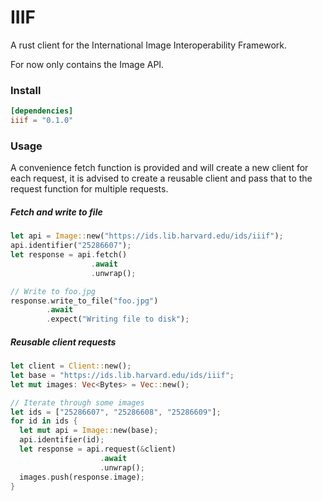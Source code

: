 # IIIF

A rust client for the International Image Interoperability Framework.

For now only contains the Image API.

### Install
```toml
[dependencies]
iiif = "0.1.0"
```

### Usage

A convenience fetch function is provided and will create a new client for each
request, it is advised to create a reusable client and
pass that to the request function for multiple requests.

##### Fetch and write to file
```rust
let api = Image::new("https://ids.lib.harvard.edu/ids/iiif");
api.identifier("25286607");
let response = api.fetch()
                  .await
                  .unwrap();

// Write to foo.jpg
response.write_to_file("foo.jpg")
        .await
        .expect("Writing file to disk");
```

##### Reusable client requests
```rust
let client = Client::new();
let base = "https://ids.lib.harvard.edu/ids/iiif";
let mut images: Vec<Bytes> = Vec::new();

// Iterate through some images
let ids = ["25286607", "25286608", "25286609"];
for id in ids {
  let mut api = Image::new(base);
  api.identifier(id);
  let response = api.request(&client)
                    .await
                    .unwrap();
  images.push(response.image);
}
```